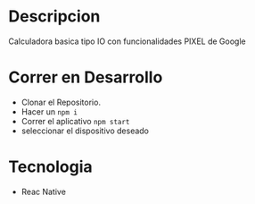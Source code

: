 # Descripcion

Calculadora basica tipo IO con funcionalidades PIXEL de Google

# Correr en Desarrollo

- Clonar el Repositorio.
- Hacer un `npm i`
- Correr el aplicativo `npm start`
- seleccionar el dispositivo deseado

# Tecnologia

- Reac Native

